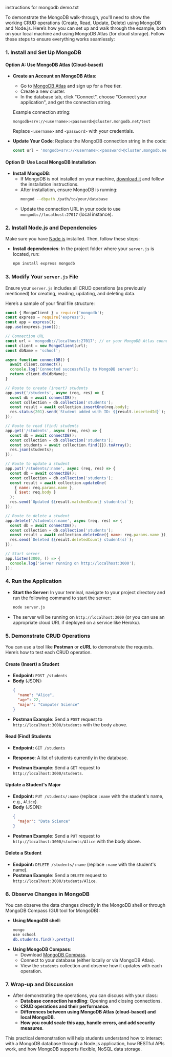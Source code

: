 instructions for mongodb demo.txt

To demonstrate the MongoDB walk-through, you'll need to show the working CRUD operations (Create, Read, Update, Delete) using MongoDB and Node.js. Here’s how you can set up and walk through the example, both on your local machine and using MongoDB Atlas (for cloud storage). Follow these steps to ensure everything works seamlessly:

### **1. Install and Set Up MongoDB**

#### **Option A: Use MongoDB Atlas (Cloud-based)**
- **Create an Account on MongoDB Atlas:**
  - Go to [MongoDB Atlas](https://www.mongodb.com/atlas) and sign up for a free tier.
  - Create a new cluster.
  - In the database tab, click "Connect", choose "Connect your application", and get the connection string.
  
  Example connection string:
  ```
  mongodb+srv://<username>:<password>@cluster.mongodb.net/test
  ```
  Replace `<username>` and `<password>` with your credentials.

- **Update Your Code**: Replace the MongoDB connection string in the code:
  ```javascript
  const url = 'mongodb+srv://<username>:<password>@cluster.mongodb.net/test';
  ```

#### **Option B: Use Local MongoDB Installation**
- **Install MongoDB**:
  - If MongoDB is not installed on your machine, [download it](https://www.mongodb.com/try/download/community) and follow the installation instructions.
  - After installation, ensure MongoDB is running:
    ```bash
    mongod --dbpath /path/to/your/database
    ```
  - Update the connection URL in your code to use `mongodb://localhost:27017` (local instance).

### **2. Install Node.js and Dependencies**

Make sure you have [Node.js](https://nodejs.org/en/download/) installed. Then, follow these steps:

- **Install dependencies**:
  In the project folder where your `server.js` is located, run:
  ```bash
  npm install express mongodb
  ```

### **3. Modify Your `server.js` File**

Ensure your `server.js` includes all CRUD operations (as previously mentioned) for creating, reading, updating, and deleting data.

Here’s a sample of your final file structure:

```javascript
const { MongoClient } = require('mongodb');
const express = require('express');
const app = express();
app.use(express.json());

// Connection URL
const url = 'mongodb://localhost:27017'; // or your MongoDB Atlas connection string
const client = new MongoClient(url);
const dbName = 'school';

async function connectDB() {
  await client.connect();
  console.log('Connected successfully to MongoDB server');
  return client.db(dbName);
}

// Route to create (insert) students
app.post('/students', async (req, res) => {
  const db = await connectDB();
  const collection = db.collection('students');
  const result = await collection.insertOne(req.body);
  res.status(201).send(`Student added with ID: ${result.insertedId}`);
});

// Route to read (find) students
app.get('/students', async (req, res) => {
  const db = await connectDB();
  const collection = db.collection('students');
  const students = await collection.find({}).toArray();
  res.json(students);
});

// Route to update a student
app.put('/students/:name', async (req, res) => {
  const db = await connectDB();
  const collection = db.collection('students');
  const result = await collection.updateOne(
    { name: req.params.name },
    { $set: req.body }
  );
  res.send(`Updated ${result.matchedCount} student(s)`);
});

// Route to delete a student
app.delete('/students/:name', async (req, res) => {
  const db = await connectDB();
  const collection = db.collection('students');
  const result = await collection.deleteOne({ name: req.params.name });
  res.send(`Deleted ${result.deletedCount} student(s)`);
});

// Start server
app.listen(3000, () => {
  console.log('Server running on http://localhost:3000');
});
```

### **4. Run the Application**

- **Start the Server**:
  In your terminal, navigate to your project directory and run the following command to start the server:
  ```bash
  node server.js
  ```

- The server will be running on `http://localhost:3000` (or you can use an appropriate cloud URL if deployed on a service like Heroku).

### **5. Demonstrate CRUD Operations**

You can use a tool like **Postman** or **cURL** to demonstrate the requests. Here’s how to test each CRUD operation.

#### **Create (Insert) a Student**
- **Endpoint:** `POST /students`
- **Body** (JSON):
  ```json
  {
    "name": "Alice",
    "age": 22,
    "major": "Computer Science"
  }
  ```
- **Postman Example**: Send a `POST` request to `http://localhost:3000/students` with the body above.

#### **Read (Find) Students**
- **Endpoint:** `GET /students`
- **Response**: A list of students currently in the database.

- **Postman Example**: Send a `GET` request to `http://localhost:3000/students`.

#### **Update a Student's Major**
- **Endpoint:** `PUT /students/:name` (replace `:name` with the student's name, e.g., `Alice`).
- **Body** (JSON):
  ```json
  {
    "major": "Data Science"
  }
  ```
- **Postman Example**: Send a `PUT` request to `http://localhost:3000/students/Alice` with the body above.

#### **Delete a Student**
- **Endpoint:** `DELETE /students/:name` (replace `:name` with the student's name).
- **Postman Example**: Send a `DELETE` request to `http://localhost:3000/students/Alice`.

### **6. Observe Changes in MongoDB**

You can observe the data changes directly in the MongoDB shell or through MongoDB Compass (GUI tool for MongoDB):

- **Using MongoDB shell**:
  ```bash
  mongo
  use school
  db.students.find().pretty()
  ```
- **Using MongoDB Compass**:
  - Download [MongoDB Compass](https://www.mongodb.com/products/compass).
  - Connect to your database (either locally or via MongoDB Atlas).
  - View the `students` collection and observe how it updates with each operation.

### **7. Wrap-up and Discussion**

- After demonstrating the operations, you can discuss with your class:
  - **Database connection handling**: Opening and closing connections.
  - **CRUD operations and their performance**.
  - **Differences between using MongoDB Atlas (cloud-based) and local MongoDB**.
  - **How you could scale this app, handle errors, and add security measures**.

This practical demonstration will help students understand how to interact with a MongoDB database through a Node.js application, how RESTful APIs work, and how MongoDB supports flexible, NoSQL data storage.